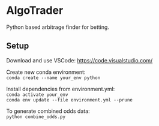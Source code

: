 # AlgoTrader

Python based arbitrage finder for betting.

## Setup

Download and use VSCode:
https://code.visualstudio.com/

Create new conda environment:  
`conda create --name your_env python`

Install dependencies from environment.yml:  
`conda activate your_env`  
`conda env update --file environment.yml --prune`

To generate combined odds data:  
`python combine_odds.py`
